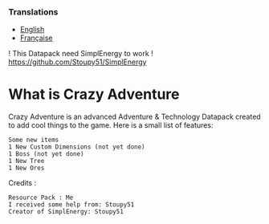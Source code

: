 ### Translations
* [English](https://github.com/Vgreluchon/Crazy-Adventure-Datapack/blob/master/README.md)
* [Française](https://github.com/Vgreluchon/Crazy-Adventure-Datapack/blob/master/README.fr.md)

! This Datapack need SimplEnergy to work ! https://github.com/Stoupy51/SimplEnergy

# What is Crazy Adventure

Crazy Adventure is an advanced Adventure & Technology Datapack created to add cool things to the game. Here is a small list of features:

    Some new items
    1 New Custom Dimensions (not yet done)
    1 Boss (not yet done)
    1 New Tree
    1 New Ores

Credits :

    Resource Pack : Me
    I received some help from: Stoupy51
    Creator of SimplEnergy: Stoupy51
